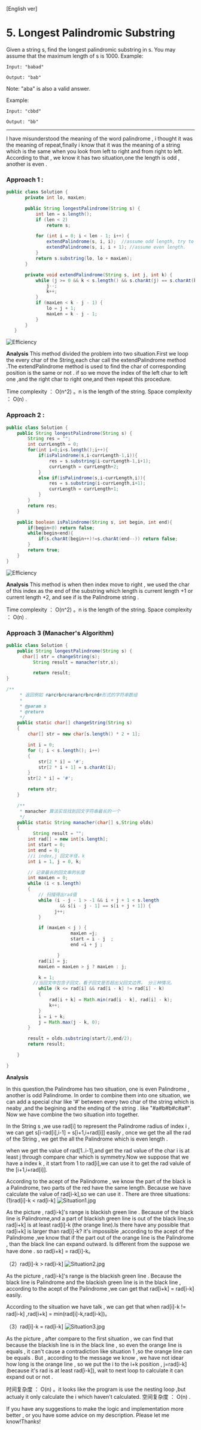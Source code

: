 
[English ver]
# 5. Longest Palindromic Substring
Given a string s, find the longest palindromic substring in s. You may assume that the maximum length of s is 1000.
Example:
```
Input: "babad"

Output: "bab"
```

Note: "aba" is also a valid answer.

Example:
```
Input: "cbbd"

Output: "bb"
```

---

I have misunderstood the meaning of the word palindrome , i thought it was the meaning of repeat,finally i know that it was the meaning of a string which is the same when you look from left to right and from right to left.
According to that , we know it has two situation,one the length is odd , another is even .

### Approach 1 :
``` java
public class Solution {
       private int lo, maxLen;

       public String longestPalindrome(String s) {
           int len = s.length();
           if (len < 2)
               return s;

           for (int i = 0; i < len - 1; i++) {
               extendPalindrome(s, i, i);  //assume odd length, try to extend Palindrome as possible
               extendPalindrome(s, i, i + 1); //assume even length.
           }
           return s.substring(lo, lo + maxLen);
       }

       private void extendPalindrome(String s, int j, int k) {
           while (j >= 0 && k < s.length() && s.charAt(j) == s.charAt(k)) {
               j--;
               k++;
           }
           if (maxLen < k - j - 1) {
               lo = j + 1;
               maxLen = k - j - 1;
           }
       }
   }
```

![Efficiency](https://github.com/LeonChen1024/LeetCodeRecord/blob/master/5.%20Longest%20Palindromic%20Substring/Images/SuccessResult1.png?raw=true)

**Analysis**
This method divided the problem into two situation.First we loop the every char of the String,each char call the extendPalindrome method .The extendPalindrome method is used to find the char of corresponding position is the same or not . if so we move the index of the left char to left one ,and the right char to right one,and then repeat this procedure.

Time complexity ： O(n^2) 。n is the length of the string.
Space complexity ： O(n) .

### Approach 2 :

``` java
public class Solution {
    public String longestPalindrome(String s) {
        String res = "";
        int currLength = 0;
        for(int i=0;i<s.length();i++){
            if(isPalindrome(s,i-currLength-1,i)){
                res = s.substring(i-currLength-1,i+1);
                currLength = currLength+2;
            }
            else if(isPalindrome(s,i-currLength,i)){
                res = s.substring(i-currLength,i+1);
                currLength = currLength+1;
            }
        }
        return res;
    }

    public boolean isPalindrome(String s, int begin, int end){
        if(begin<0) return false;
        while(begin<end){
        	if(s.charAt(begin++)!=s.charAt(end--)) return false;
        }
        return true;
    }
}

```

![Efficiency](https://github.com/LeonChen1024/LeetCodeRecord/blob/master/5.%20Longest%20Palindromic%20Substring/Images/SuccessResult2.png?raw=true)

**Analysis**
This method is when then index move to right , we used the char of this index as the end of the substring which length is current length +1 or current length +2, and see if is the Palindrome string .

Time complexity ： O(n^2) 。n is the length of the string.
Space complexity ： O(n) .


### Approach 3 (Manacher's Algorithm)

```java
public class Solution {
    public String longestPalindrome(String s) {
      char[] str = changeString(s);
		  String result = manacher(str,s);

		  return result;
}

/**
	 * 返回例如 #a#c#b#c#a#a#c#b#c#d#形式的字符串数组
	 *
	 * @param s
	 * @return
	 */
	public static char[] changeString(String s)
	{
	    char[] str = new char[s.length() * 2 + 1];

	    int i = 0;
	    for (; i < s.length(); i++)
	    {
	        str[2 * i] = '#';
	        str[2 * i + 1] = s.charAt(i);
	    }
	    str[2 * i] = '#';

	    return str;
	}

	/**
	 * manacher 算法实现找到回文字符串最长的一个
	 */
	public static String manacher(char[] s,String olds)
	{
		  String result = "";
	    int rad[] = new int[s.length];
	    int start = 0;
	    int end = 0;
	    //i index,j 回文半径，k
	    int i = 1, j = 0, k;

	    // 记录最长的回文串的长度
	    int maxLen = 0;
	    while (i < s.length)
	    {
	        // 扫描得出rad值
	        while (i - j - 1 > -1 && i + j + 1 < s.length
	                && s[i - j - 1] == s[i + j + 1]) {
	        	  j++;
	        }

	        if (maxLen < j ) {
				        maxLen =j;
				        start = i - j  ;
				        end =i + j ;

			       }
	        rad[i] = j;
	        maxLen = maxLen > j ? maxLen : j;

	        k = 1;
          //当回文中包含子回文，看子回文是否超出父回文边界。 分三种情况。
	        while (k <= rad[i] && rad[i - k] != rad[i] - k)
	        {
	            rad[i + k] = Math.min(rad[i - k], rad[i] - k);
	            k++;
	        }
	        i = i + k;
	        j = Math.max(j - k, 0);
	    }

	    result = olds.substring(start/2,end/2);
	    return result;

	}

}

```

**Analysis**

In this question,the Palindrome has two situation, one is even Palindrome , another is odd Palindrome. In order to combine them into one situation, we can add a special char like '#' between every two char of the string which is neaby ,and the begining and the ending of the string . like  "#a#b#b#c#a#". Now we have combine the two situation into together.

In the String s ,we use rad[i] to represent the Palindrome radius of index i , we can get s[i-rad[i],i-1] = s[i+1,i+rad[i]] easily , once we get the all the rad of the String , we get the all the Palindrome which is even length .

when we get the value of rad[1..i-1],and get the rad value of the char i is at least j through compare char which is symmetry.Now we suppose that we have a index k , it start from 1 to rad[i],we can use it to get the rad valule of the [i+1,i+rad[i]].

According to the acept of the Palindrome , we know the part of the black is a Palindrome, two parts of the red have the same length.
Because we have calculate the value of rad[i-k],so we can use it . There are three situations:
(1)rad[i]-k < rad[i-k]
![Situation1.jpg](https://github.com/LeonChen1024/LeetCodeRecord/blob/master/5.%20Longest%20Palindromic%20Substring/Images/Situation1.jpg?raw=true)

As the picture , rad[i-k]'s range is blackish green line . Because of the black line is Palindrome,and a part of blackish green line is out of the black line,so rad[i+k] is at least rad[i]-k (the orange line).Is there have any possible that rad[i+k] is larger than rad[i]-k? it's impossible ,according to the acept of the Palindrome ,we know that if the part out of the orange line is the Palindrome , than the black line can expand outward. Is different from the suppose we have done . so rad[i+k] = rad[i]-k。

（2）rad[i]-k > rad[i-k]
![Situation2.jpg](https://github.com/LeonChen1024/LeetCodeRecord/blob/master/5.%20Longest%20Palindromic%20Substring/Images/Situation2.jpg?raw=true)

As the picture , rad[i-k]'s range is the blackish green line . Because the black line is Palindrome and the blackish green line is in the black line , according to the acept of the Palindrome ,we can get that rad[i+k] = rad[i-k] easily.

According to the situation we have talk , we can get that when rad[i]-k != rad[i-k] ,rad[i+k] = min(rad[i]-k,rad[i-k])。

（3）rad[i]-k = rad[i-k]
![Situation3.jpg](https://github.com/LeonChen1024/LeetCodeRecord/blob/master/5.%20Longest%20Palindromic%20Substring/Images/Situation3.jpg?raw=true)

As the picture , after compare to the first situation , we can find that because the blackish line is in the black line , so even the orange line is equals , it can't cause a contradiction like situation 1 ,so the orange line can be equals . But , according to the message we know , we have not idear how long is the orange line , so we put the i to the i+k position , j=rad[i-k]\(because it's rad is at least rad[i-k]), wait to next loop to calculate it can expand out or not .


时间复杂度 ： O(n) 。it looks like the program is use the nesting loop ,but actualy it only calculate the i which haven't calculated.
空间复杂度 ： O(n) .


If you have any suggestions to make the logic and implementation more better , or you have some advice on my description. Please let me know!Thanks!
